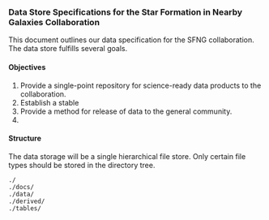 ### Data Store Specifications for the Star Formation in Nearby Galaxies Collaboration

This document outlines our data specification for the SFNG collaboration.  The data store fulfills several goals.

#### Objectives

1. Provide a single-point repository for science-ready data products to the collaboration.
2. Establish a stable 
3. Provide a method for release of data to the general community.
3. 

#### Structure

The data storage will be a single hierarchical file store.  Only certain file types should be stored in the directory tree. 

    ./
    ./docs/
    ./data/
    ./derived/
    ./tables/
    
